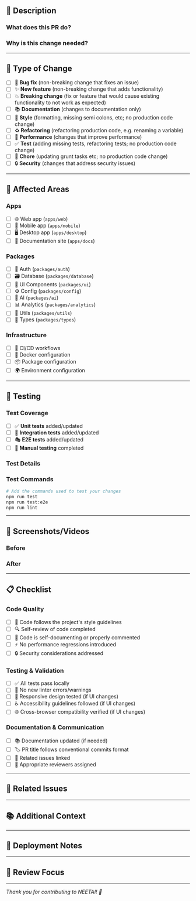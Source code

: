 ## 📝 Description

<!-- Provide a brief description of the changes in this PR -->

### What does this PR do?
<!-- 
- Explain the purpose of these changes
- Link to any related issues
- Mention if this is a breaking change
-->

### Why is this change needed?
<!-- 
- Explain the problem this solves
- Provide context for reviewers
-->

---

## 🔧 Type of Change

<!-- Mark the relevant option with an [x] -->

- [ ] 🐛 **Bug fix** (non-breaking change that fixes an issue)
- [ ] ✨ **New feature** (non-breaking change that adds functionality)
- [ ] 💥 **Breaking change** (fix or feature that would cause existing functionality to not work as expected)
- [ ] 📚 **Documentation** (changes to documentation only)
- [ ] 🎨 **Style** (formatting, missing semi colons, etc; no production code change)
- [ ] ♻️ **Refactoring** (refactoring production code, e.g. renaming a variable)
- [ ] 🚀 **Performance** (changes that improve performance)
- [ ] ✅ **Test** (adding missing tests, refactoring tests; no production code change)
- [ ] 🔧 **Chore** (updating grunt tasks etc; no production code change)
- [ ] 🔒 **Security** (changes that address security issues)

---

## 🎯 Affected Areas

<!-- Mark all that apply with an [x] -->

### Apps
- [ ] 🌐 Web app (`apps/web`)
- [ ] 📱 Mobile app (`apps/mobile`) 
- [ ] 🖥️ Desktop app (`apps/desktop`)
- [ ] 📖 Documentation site (`apps/docs`)

### Packages
- [ ] 🔑 Auth (`packages/auth`)
- [ ] 🗃️ Database (`packages/database`) 
- [ ] 🎨 UI Components (`packages/ui`)
- [ ] ⚙️ Config (`packages/config`)
- [ ] 🤖 AI (`packages/ai`)
- [ ] 📊 Analytics (`packages/analytics`)
- [ ] 🔧 Utils (`packages/utils`)
- [ ] 📝 Types (`packages/types`)

### Infrastructure
- [ ] 🚀 CI/CD workflows
- [ ] 🐳 Docker configuration  
- [ ] 📦 Package configuration
- [ ] 🌍 Environment configuration

---

## 🧪 Testing

<!-- Mark all that apply with an [x] and provide details -->

### Test Coverage
- [ ] ✅ **Unit tests** added/updated
- [ ] 🔧 **Integration tests** added/updated  
- [ ] 🎭 **E2E tests** added/updated
- [ ] 📱 **Manual testing** completed

### Test Details
<!-- 
Describe your testing approach:
- What scenarios did you test?
- Are there any edge cases to consider?
- Any specific browsers/devices tested?
-->

### Test Commands
```bash
# Add the commands used to test your changes
npm run test
npm run test:e2e
npm run lint
```

---

## 📸 Screenshots/Videos

<!-- 
If your changes affect the UI, please provide:
- Screenshots of before/after (if applicable)
- Screen recordings for complex interactions
- Mobile/responsive screenshots if relevant
-->

### Before
<!-- Screenshots of the current state -->

### After  
<!-- Screenshots of your changes -->

---

## 📋 Checklist

<!-- Mark completed items with [x] -->

### Code Quality
- [ ] 🧹 Code follows the project's style guidelines
- [ ] 🔍 Self-review of code completed
- [ ] 💬 Code is self-documenting or properly commented
- [ ] ⚡ No performance regressions introduced
- [ ] 🔒 Security considerations addressed

### Testing & Validation
- [ ] ✅ All tests pass locally
- [ ] 🚨 No new linter errors/warnings
- [ ] 📱 Responsive design tested (if UI changes)
- [ ] ♿ Accessibility guidelines followed (if UI changes)
- [ ] 🌐 Cross-browser compatibility verified (if UI changes)

### Documentation & Communication
- [ ] 📚 Documentation updated (if needed)
- [ ] 🏷️ PR title follows conventional commits format
- [ ] 🔗 Related issues linked
- [ ] 👥 Appropriate reviewers assigned

---

## 🔗 Related Issues

<!-- 
Link any related issues:
- Fixes #123
- Closes #456
- Related to #789
-->

---

## 📚 Additional Context

<!-- 
Any additional information that reviewers should know:
- Design decisions made
- Alternative approaches considered
- Known limitations
- Future improvements planned
- Dependencies on other PRs
-->

---

## 🚀 Deployment Notes

<!-- 
Information for deployment:
- Are there any migration scripts?
- Environment variables to set?
- Feature flags to enable/disable?
- Rollback plan?
-->

---

## 👀 Review Focus

<!-- 
Guide reviewers on what to focus on:
- Specific areas that need extra attention
- Performance implications
- Security considerations
- Complex logic that needs verification
-->

---

*Thank you for contributing to NEETAI! 🙏*